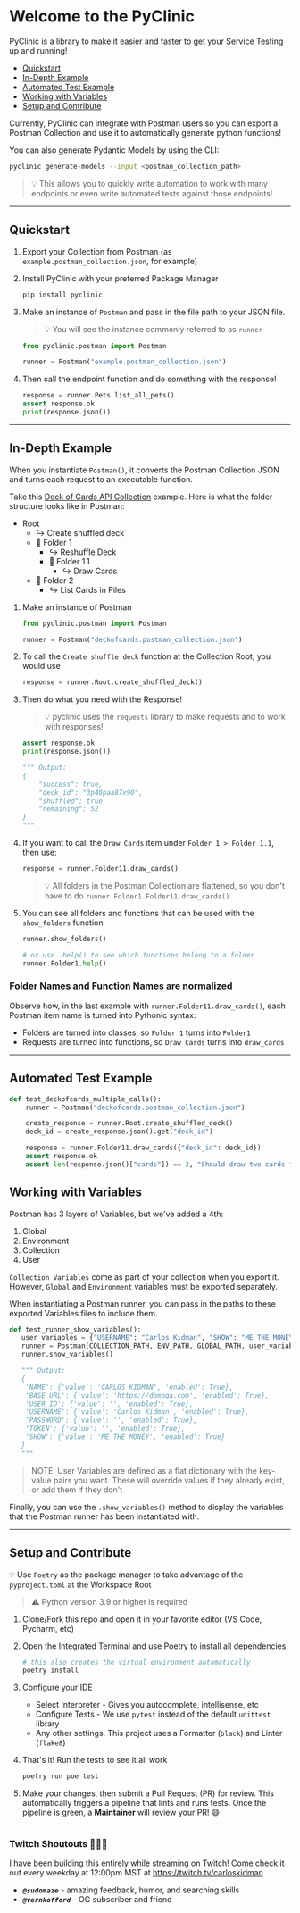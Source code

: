 # Welcome to the PyClinic

PyClinic is a library to make it easier and faster to get your Service Testing up and running!

- [Quickstart](#quickstart)
- [In-Depth Example](#in-depth-example)
- [Automated Test Example](#automated-test-example)
- [Working with Variables](#working-with-variables)
- [Setup and Contribute](#setup-and-contribute)

Currently, PyClinic can integrate with Postman users so you can export a Postman Collection and use it to automatically generate python functions!

You can also generate Pydantic Models by using the CLI:

```bash
pyclinic generate-models --input <postman_collection_path>
```

> 💡 This allows you to quickly write automation to work with many endpoints or even write automated tests against those endpoints!

---

## Quickstart

1. Export your Collection from Postman (as `example.postman_collection.json`, for example)

2. Install PyClinic with your preferred Package Manager

   ```bash
   pip install pyclinic
   ```

3. Make an instance of `Postman` and pass in the file path to your JSON file.

   > 💡 You will see the instance commonly referred to as `runner`

   ```python
   from pyclinic.postman import Postman

   runner = Postman("example.postman_collection.json")
   ```

4. Then call the endpoint function and do something with the response!

   ```python
   response = runner.Pets.list_all_pets()
   assert response.ok
   print(response.json())
   ```

---

## In-Depth Example

When you instantiate `Postman()`, it converts the Postman Collection JSON and turns each request to an executable function.

Take this [Deck of Cards API Collection](https://github.com/ElSnoMan/pyclinic/blob/main/tests/examples/deckofcards.postman_collection.json) example. Here is what the folder structure looks like in Postman:

- Root
  - ↪️ Create shuffled deck
  - 📂 Folder 1
    - ↪ Reshuffle Deck
    - 📂 Folder 1.1
      - ↪️ Draw Cards
  - 📂 Folder 2
    - ↪️ List Cards in Piles

1. Make an instance of Postman

   ```python
   from pyclinic.postman import Postman

   runner = Postman("deckofcards.postman_collection.json")
   ```

2. To call the `Create shuffle deck` function at the Collection Root, you would use

   ```python
   response = runner.Root.create_shuffled_deck()
   ```

3. Then do what you need with the Response!

   > 💡 pyclinic uses the `requests` library to make requests and to work with responses!

   ```python
   assert response.ok
   print(response.json())

   """ Output:
   {
       "success": true,
       "deck_id": "3p40paa87x90",
       "shuffled": true,
       "remaining": 52
   }
   """
   ```

4. If you want to call the `Draw Cards` item under `Folder 1 > Folder 1.1`, then use:

   ```python
   response = runner.Folder11.draw_cards()
   ```

   > 💡 All folders in the Postman Collection are flattened, so you don't have to do `runner.Folder1.Folder11.draw_cards()`

5. You can see all folders and functions that can be used with the `show_folders` function

   ```python
   runner.show_folders()
   ```

   ```python
   # or use .help() to see which functions belong to a folder
   runner.Folder1.help()
   ```

### Folder Names and Function Names are normalized

Observe how, in the last example with `runner.Folder11.draw_cards()`, each Postman item name is turned into Pythonic syntax:

- Folders are turned into classes, so `Folder 1` turns into `Folder1`
- Requests are turned into functions, so `Draw Cards` turns into `draw_cards`

---

## Automated Test Example

```python
def test_deckofcards_multiple_calls():
    runner = Postman("deckofcards.postman_collection.json")

    create_response = runner.Root.create_shuffled_deck()
    deck_id = create_response.json().get("deck_id")

    response = runner.Folder11.draw_cards({"deck_id": deck_id})
    assert response.ok
    assert len(response.json()["cards"]) == 2, "Should draw two cards from deck"
```

## Working with Variables

Postman has 3 layers of Variables, but we've added a 4th:

1. Global
2. Environment
3. Collection
4. User

`Collection Variables` come as part of your collection when you export it. However, `Global` and `Environment` variables must be exported separately.

When instantiating a Postman runner, you can pass in the paths to these exported Variables files to include them.

```python
def test_runner_show_variables():
   user_variables = {"USERNAME": "Carlos Kidman", "SHOW": "ME THE MONEY"}
   runner = Postman(COLLECTION_PATH, ENV_PATH, GLOBAL_PATH, user_variables)
   runner.show_variables()

   """ Output:
   {
    'NAME': {'value': 'CARLOS KIDMAN', 'enabled': True},
    'BASE_URL': {'value': 'https://demoqa.com', 'enabled': True},
    'USER_ID': {'value': '', 'enabled': True},
    'USERNAME': {'value': 'Carlos Kidman', 'enabled': True},
    'PASSWORD': {'value': '', 'enabled': True},
    'TOKEN': {'value': '', 'enabled': True},
    'SHOW': {'value': 'ME THE MONEY', 'enabled': True}
   }
   """
```

> NOTE: User Variables are defined as a flat dictionary with the key-value pairs you want. These will override values if they already exist, or add them if they don't

Finally, you can use the `.show_variables()` method to display the variables that the Postman runner has been instantiated with.

---

## Setup and Contribute

💡 Use `Poetry` as the package manager to take advantage of the `pyproject.toml` at the Workspace Root

> ⚠️ Python version 3.9 or higher is required

1. Clone/Fork this repo and open it in your favorite editor (VS Code, Pycharm, etc)

2. Open the Integrated Terminal and use Poetry to install all dependencies

   ```bash
   # this also creates the virtual environment automatically
   poetry install
   ```

3. Configure your IDE

   - Select Interpreter - Gives you autocomplete, intellisense, etc
   - Configure Tests - We use `pytest` instead of the default `unittest` library
   - Any other settings. This project uses a Formatter (`black`) and Linter (`flake8`)

4. That's it! Run the tests to see it all work

   ```bash
   poetry run poe test
   ```

5. Make your changes, then submit a Pull Request (PR) for review. This automatically triggers a pipeline that lints and runs tests. Once the pipeline is green, a **Maintainer** will review your PR! 😄

---

### Twitch Shoutouts 💪🏽🐍

I have been building this entirely while streaming on Twitch!
Come check it out every weekday at 12:00pm MST at https://twitch.tv/carloskidman

- **_`@sudomaze`_** - amazing feedback, humor, and searching skills
- **_`@vernkofford`_** - OG subscriber and friend
